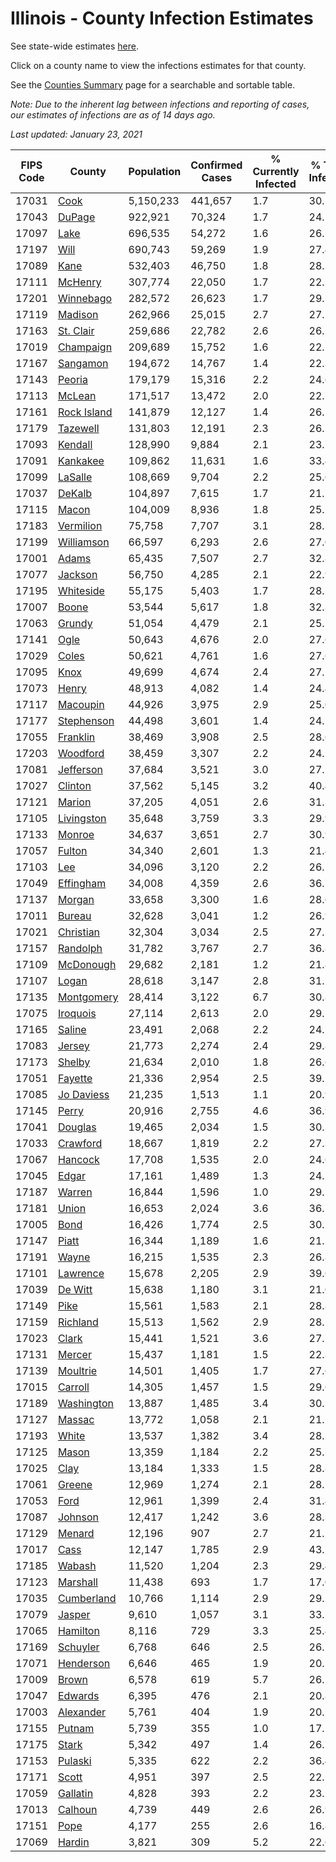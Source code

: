 # Illinois - County Infection Estimates

See state-wide estimates [here](/infections/us-il).

Click on a county name to view the infections estimates for that county.

See the [Counties Summary](/infections/summary-counties) page for a searchable and sortable table.

*Note: Due to the inherent lag between infections and reporting of cases, our estimates of infections are as of 14 days ago.*

*Last updated: January 23, 2021*

|   FIPS Code |                     County |   Population |   Confirmed Cases |   % Currently Infected |   % Total Infected |
|-------------|----------------------------|--------------|-------------------|------------------------|--------------------|
|       17031 |               [Cook](cook) |    5,150,233 |           441,657 |                    1.7 |               30.1 |
|       17043 |           [DuPage](dupage) |      922,921 |            70,324 |                    1.7 |               24.5 |
|       17097 |               [Lake](lake) |      696,535 |            54,272 |                    1.6 |               26.5 |
|       17197 |               [Will](will) |      690,743 |            59,269 |                    1.9 |               27.4 |
|       17089 |               [Kane](kane) |      532,403 |            46,750 |                    1.8 |               28.5 |
|       17111 |         [McHenry](mchenry) |      307,774 |            22,050 |                    1.7 |               22.1 |
|       17201 |     [Winnebago](winnebago) |      282,572 |            26,623 |                    1.7 |               29.1 |
|       17119 |         [Madison](madison) |      262,966 |            25,015 |                    2.7 |               27.5 |
|       17163 |     [St. Clair](st.-clair) |      259,686 |            22,782 |                    2.6 |               26.2 |
|       17019 |     [Champaign](champaign) |      209,689 |            15,752 |                    1.6 |               22.2 |
|       17167 |       [Sangamon](sangamon) |      194,672 |            14,767 |                    1.4 |               22.3 |
|       17143 |           [Peoria](peoria) |      179,179 |            15,316 |                    2.2 |               24.6 |
|       17113 |           [McLean](mclean) |      171,517 |            13,472 |                    2.0 |               22.7 |
|       17161 | [Rock Island](rock-island) |      141,879 |            12,127 |                    1.4 |               26.2 |
|       17179 |       [Tazewell](tazewell) |      131,803 |            12,191 |                    2.3 |               26.2 |
|       17093 |         [Kendall](kendall) |      128,990 |             9,884 |                    2.1 |               23.7 |
|       17091 |       [Kankakee](kankakee) |      109,862 |            11,631 |                    1.6 |               33.4 |
|       17099 |         [LaSalle](lasalle) |      108,669 |             9,704 |                    2.2 |               25.6 |
|       17037 |           [DeKalb](dekalb) |      104,897 |             7,615 |                    1.7 |               21.7 |
|       17115 |             [Macon](macon) |      104,009 |             8,936 |                    1.8 |               25.2 |
|       17183 |     [Vermilion](vermilion) |       75,758 |             7,707 |                    3.1 |               28.3 |
|       17199 |   [Williamson](williamson) |       66,597 |             6,293 |                    2.6 |               27.0 |
|       17001 |             [Adams](adams) |       65,435 |             7,507 |                    2.7 |               32.8 |
|       17077 |         [Jackson](jackson) |       56,750 |             4,285 |                    2.1 |               22.9 |
|       17195 |     [Whiteside](whiteside) |       55,175 |             5,403 |                    1.7 |               28.7 |
|       17007 |             [Boone](boone) |       53,544 |             5,617 |                    1.8 |               32.3 |
|       17063 |           [Grundy](grundy) |       51,054 |             4,479 |                    2.1 |               25.5 |
|       17141 |               [Ogle](ogle) |       50,643 |             4,676 |                    2.0 |               27.6 |
|       17029 |             [Coles](coles) |       50,621 |             4,761 |                    1.6 |               27.6 |
|       17095 |               [Knox](knox) |       49,699 |             4,674 |                    2.4 |               27.1 |
|       17073 |             [Henry](henry) |       48,913 |             4,082 |                    1.4 |               24.4 |
|       17117 |       [Macoupin](macoupin) |       44,926 |             3,975 |                    2.9 |               25.0 |
|       17177 |   [Stephenson](stephenson) |       44,498 |             3,601 |                    1.4 |               24.2 |
|       17055 |       [Franklin](franklin) |       38,469 |             3,908 |                    2.5 |               28.6 |
|       17203 |       [Woodford](woodford) |       38,459 |             3,307 |                    2.2 |               24.1 |
|       17081 |     [Jefferson](jefferson) |       37,684 |             3,521 |                    3.0 |               27.2 |
|       17027 |         [Clinton](clinton) |       37,562 |             5,145 |                    3.2 |               40.4 |
|       17121 |           [Marion](marion) |       37,205 |             4,051 |                    2.6 |               31.3 |
|       17105 |   [Livingston](livingston) |       35,648 |             3,759 |                    3.3 |               29.9 |
|       17133 |           [Monroe](monroe) |       34,637 |             3,651 |                    2.7 |               30.9 |
|       17057 |           [Fulton](fulton) |       34,340 |             2,601 |                    1.3 |               21.4 |
|       17103 |                 [Lee](lee) |       34,096 |             3,120 |                    2.2 |               26.5 |
|       17049 |     [Effingham](effingham) |       34,008 |             4,359 |                    2.6 |               36.7 |
|       17137 |           [Morgan](morgan) |       33,658 |             3,300 |                    1.6 |               28.6 |
|       17011 |           [Bureau](bureau) |       32,628 |             3,041 |                    1.2 |               26.9 |
|       17021 |     [Christian](christian) |       32,304 |             3,034 |                    2.5 |               27.1 |
|       17157 |       [Randolph](randolph) |       31,782 |             3,767 |                    2.7 |               36.8 |
|       17109 |     [McDonough](mcdonough) |       29,682 |             2,181 |                    1.2 |               21.8 |
|       17107 |             [Logan](logan) |       28,618 |             3,147 |                    2.8 |               31.1 |
|       17135 |   [Montgomery](montgomery) |       28,414 |             3,122 |                    6.7 |               30.8 |
|       17075 |       [Iroquois](iroquois) |       27,114 |             2,613 |                    2.0 |               29.2 |
|       17165 |           [Saline](saline) |       23,491 |             2,068 |                    2.2 |               24.7 |
|       17083 |           [Jersey](jersey) |       21,773 |             2,274 |                    2.4 |               29.8 |
|       17173 |           [Shelby](shelby) |       21,634 |             2,010 |                    1.8 |               26.6 |
|       17051 |         [Fayette](fayette) |       21,336 |             2,954 |                    2.5 |               39.5 |
|       17085 |   [Jo Daviess](jo-daviess) |       21,235 |             1,513 |                    1.1 |               20.9 |
|       17145 |             [Perry](perry) |       20,916 |             2,755 |                    4.6 |               36.9 |
|       17041 |         [Douglas](douglas) |       19,465 |             2,034 |                    1.5 |               30.3 |
|       17033 |       [Crawford](crawford) |       18,667 |             1,819 |                    2.2 |               27.3 |
|       17067 |         [Hancock](hancock) |       17,708 |             1,535 |                    2.0 |               24.6 |
|       17045 |             [Edgar](edgar) |       17,161 |             1,489 |                    1.3 |               24.3 |
|       17187 |           [Warren](warren) |       16,844 |             1,596 |                    1.0 |               29.7 |
|       17181 |             [Union](union) |       16,653 |             2,024 |                    3.6 |               36.7 |
|       17005 |               [Bond](bond) |       16,426 |             1,774 |                    2.5 |               30.7 |
|       17147 |             [Piatt](piatt) |       16,344 |             1,189 |                    1.6 |               21.1 |
|       17191 |             [Wayne](wayne) |       16,215 |             1,535 |                    2.3 |               26.8 |
|       17101 |       [Lawrence](lawrence) |       15,678 |             2,205 |                    2.9 |               39.6 |
|       17039 |         [De Witt](de-witt) |       15,638 |             1,180 |                    3.1 |               21.0 |
|       17149 |               [Pike](pike) |       15,561 |             1,583 |                    2.1 |               28.8 |
|       17159 |       [Richland](richland) |       15,513 |             1,562 |                    2.9 |               28.2 |
|       17023 |             [Clark](clark) |       15,441 |             1,521 |                    3.6 |               27.7 |
|       17131 |           [Mercer](mercer) |       15,437 |             1,181 |                    1.5 |               22.3 |
|       17139 |       [Moultrie](moultrie) |       14,501 |             1,405 |                    1.7 |               27.6 |
|       17015 |         [Carroll](carroll) |       14,305 |             1,457 |                    1.5 |               29.6 |
|       17189 |   [Washington](washington) |       13,887 |             1,485 |                    3.4 |               30.3 |
|       17127 |           [Massac](massac) |       13,772 |             1,058 |                    2.1 |               21.5 |
|       17193 |             [White](white) |       13,537 |             1,382 |                    3.4 |               28.1 |
|       17125 |             [Mason](mason) |       13,359 |             1,184 |                    2.2 |               25.5 |
|       17025 |               [Clay](clay) |       13,184 |             1,333 |                    1.5 |               28.8 |
|       17061 |           [Greene](greene) |       12,969 |             1,274 |                    2.1 |               28.2 |
|       17053 |               [Ford](ford) |       12,961 |             1,399 |                    2.4 |               31.4 |
|       17087 |         [Johnson](johnson) |       12,417 |             1,242 |                    3.6 |               28.3 |
|       17129 |           [Menard](menard) |       12,196 |               907 |                    2.7 |               21.2 |
|       17017 |               [Cass](cass) |       12,147 |             1,785 |                    2.9 |               43.7 |
|       17185 |           [Wabash](wabash) |       11,520 |             1,204 |                    2.3 |               29.4 |
|       17123 |       [Marshall](marshall) |       11,438 |               693 |                    1.7 |               17.0 |
|       17035 |   [Cumberland](cumberland) |       10,766 |             1,114 |                    2.9 |               29.3 |
|       17079 |           [Jasper](jasper) |        9,610 |             1,057 |                    3.1 |               33.5 |
|       17065 |       [Hamilton](hamilton) |        8,116 |               729 |                    3.3 |               25.4 |
|       17169 |       [Schuyler](schuyler) |        6,768 |               646 |                    2.5 |               26.7 |
|       17071 |     [Henderson](henderson) |        6,646 |               465 |                    1.9 |               20.1 |
|       17009 |             [Brown](brown) |        6,578 |               619 |                    5.7 |               26.7 |
|       17047 |         [Edwards](edwards) |        6,395 |               476 |                    2.1 |               20.8 |
|       17003 |     [Alexander](alexander) |        5,761 |               404 |                    1.9 |               20.1 |
|       17155 |           [Putnam](putnam) |        5,739 |               355 |                    1.0 |               17.5 |
|       17175 |             [Stark](stark) |        5,342 |               497 |                    1.4 |               26.7 |
|       17153 |         [Pulaski](pulaski) |        5,335 |               622 |                    2.2 |               36.4 |
|       17171 |             [Scott](scott) |        4,951 |               397 |                    2.5 |               22.2 |
|       17059 |       [Gallatin](gallatin) |        4,828 |               393 |                    2.2 |               23.2 |
|       17013 |         [Calhoun](calhoun) |        4,739 |               449 |                    2.6 |               26.9 |
|       17151 |               [Pope](pope) |        4,177 |               255 |                    2.6 |               16.8 |
|       17069 |           [Hardin](hardin) |        3,821 |               309 |                    5.2 |               22.6 |